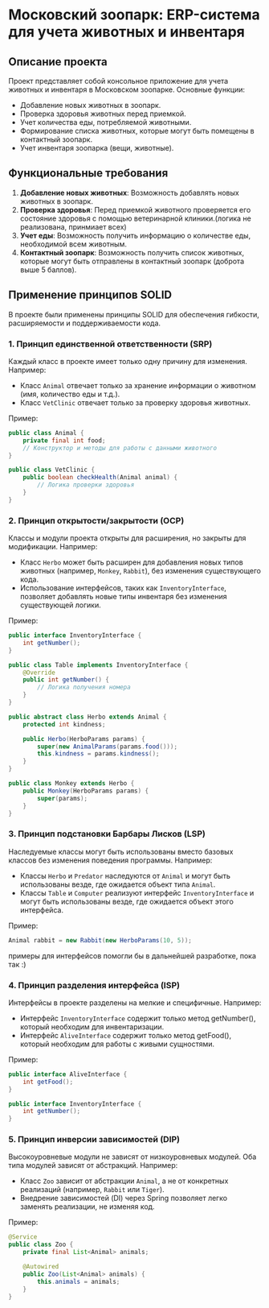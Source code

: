 # Московский зоопарк: ERP-система для учета животных и инвентаря

## Описание проекта

Проект представляет собой консольное приложение для учета животных и инвентаря в Московском зоопарке. Основные функции:
- Добавление новых животных в зоопарк.
- Проверка здоровья животных перед приемкой.
- Учет количества еды, потребляемой животными.
- Формирование списка животных, которые могут быть помещены в контактный зоопарк.
- Учет инвентаря зоопарка (вещи, животные).

## Функциональные требования

1. **Добавление новых животных**: Возможность добавлять новых животных в зоопарк.
2. **Проверка здоровья**: Перед приемкой животного проверяется его состояние здоровья с помощью ветеринарной клиники.(логика не реализована, принмиает всех)
3. **Учет еды**: Возможность получить информацию о количестве еды, необходимой всем животным.
4. **Контактный зоопарк**: Возможность получить список животных, которые могут быть отправлены в контактный зоопарк (доброта выше 5 баллов).

## Применение принципов SOLID

В проекте были применены принципы SOLID для обеспечения гибкости, расширяемости и поддерживаемости кода.

### 1. **Принцип единственной ответственности (SRP)**

Каждый класс в проекте имеет только одну причину для изменения. Например:

- Класс `Animal` отвечает только за хранение информации о животном (имя, количество еды и т.д.).
- Класс `VetClinic` отвечает только за проверку здоровья животных.

Пример:
```java
public class Animal {
    private final int food;
    // Конструктор и методы для работы с данными животного
}

public class VetClinic {
    public boolean checkHealth(Animal animal) {
        // Логика проверки здоровья
    }
}
```

### 2. **Принцип открытости/закрытости (OCP)**

Классы и модули проекта открыты для расширения, но закрыты для модификации. Например:

- Класс `Herbo` может быть расширен для добавления новых типов животных (например, `Monkey`, `Rabbit`), без изменения существующего кода.
- Использование интерфейсов, таких как `InventoryInterface`, позволяет добавлять новые типы инвентаря без изменения существующей логики.

Пример:
```java
public interface InventoryInterface {
    int getNumber();
}

public class Table implements InventoryInterface {
    @Override
    public int getNumber() {
        // Логика получения номера
    }
}

public abstract class Herbo extends Animal {
    protected int kindness;

    public Herbo(HerboParams params) {
        super(new AnimalParams(params.food()));
        this.kindness = params.kindness();
    }
}

public class Monkey extends Herbo {
    public Monkey(HerboParams params) {
        super(params);
    }
}
```

### 3. **Принцип подстановки Барбары Лисков (LSP)**

Наследуемые классы могут быть использованы вместо базовых классов без изменения поведения программы. Например:

- Классы `Herbo` и `Predator` наследуются от `Animal` и могут быть использованы везде, где ожидается объект типа `Animal`.
- Классы `Table` и `Computer` реализуют интерфейс `InventoryInterface` и могут быть использованы везде, где ожидается объект этого интерфейса.

Пример:
```java
Animal rabbit = new Rabbit(new HerboParams(10, 5));
```
примеры для интерфейсов помогли бы в дальнейшей разработке, пока так :)

### 4. **Принцип разделения интерфейса (ISP)**

Интерфейсы в проекте разделены на мелкие и специфичные. Например:

- Интерфейс `InventoryInterface` содержит только метод getNumber(), который необходим для инвентаризации.
- Интерфейс `AliveInterface` содержит только метод getFood(), который необходим для работы с живыми сущностями.

Пример:
```java
public interface AliveInterface {
    int getFood();
}

public interface InventoryInterface {
    int getNumber();
}
```

### 5. **Принцип инверсии зависимостей (DIP)**

Высокоуровневые модули не зависят от низкоуровневых модулей. Оба типа модулей зависят от абстракций. Например:

- Класс `Zoo` зависит от абстракции `Animal`, а не от конкретных реализаций (например, `Rabbit` или `Tiger`).
- Внедрение зависимостей (DI) через Spring позволяет легко заменять реализации, не изменяя код.

Пример:
```java
@Service
public class Zoo {
    private final List<Animal> animals;

    @Autowired
    public Zoo(List<Animal> animals) {
        this.animals = animals;
    }
}
```